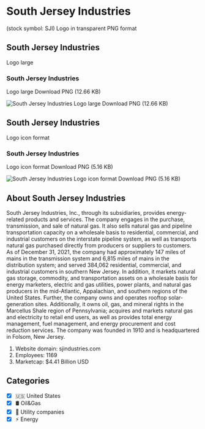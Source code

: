 # South Jersey Industries
 (stock symbol: SJI) Logo in transparent PNG format

## South Jersey Industries
 Logo large

### South Jersey Industries
 Logo large Download PNG (12.66 KB)

![South Jersey Industries
 Logo large Download PNG (12.66 KB)](/img/orig/SJI_BIG-bba26ac1.png)

## South Jersey Industries
 Logo icon format

### South Jersey Industries
 Logo icon format Download PNG (5.16 KB)

![South Jersey Industries
 Logo icon format Download PNG (5.16 KB)](/img/orig/SJI-37847406.png)

## About South Jersey Industries


South Jersey Industries, Inc., through its subsidiaries, provides energy-related products and services. The company engages in the purchase, transmission, and sale of natural gas. It also sells natural gas and pipeline transportation capacity on a wholesale basis to residential, commercial, and industrial customers on the interstate pipeline system, as well as transports natural gas purchased directly from producers or suppliers to customers. As of December 31, 2021, the company had approximately 147 miles of mains in the transmission system and 6,815 miles of mains in the distribution system; and served 384,062 residential, commercial, and industrial customers in southern New Jersey. In addition, it markets natural gas storage, commodity, and transportation assets on a wholesale basis for energy marketers, electric and gas utilities, power plants, and natural gas producers in the mid-Atlantic, Appalachian, and southern regions of the United States. Further, the company owns and operates rooftop solar-generation sites. Additionally, it owns oil, gas, and mineral rights in the Marcellus Shale region of Pennsylvania; acquires and markets natural gas and electricity to retail end users, as well as provides total energy management, fuel management, and energy procurement and cost reduction services. The company was founded in 1910 and is headquartered in Folsom, New Jersey.

1. Website domain: sjindustries.com
2. Employees: 1169
3. Marketcap: $4.41 Billion USD


## Categories
- [x] 🇺🇸 United States
- [x] 🛢 Oil&Gas
- [x] 🚰 Utility companies
- [x] ⚡ Energy
